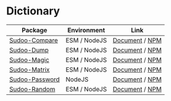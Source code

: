 # Dictionary

| Package                                                  | Environment  | Link                                                                             |
| -------------------------------------------------------- | ------------ | -------------------------------------------------------------------------------- |
| [Sudoo-Compare](//github.com/SudoDotDog/Sudoo-Compare)   | ESM / NodeJS | [Document](//compare.sudo.dog) / [NPM](//www.npmjs.com/package/@sudoo/compare)   |
| [Sudoo-Dump](//github.com/SudoDotDog/Sudoo-Dump)         | ESM / NodeJS | [Document](//dump.sudo.dog) / [NPM](//www.npmjs.com/package/@sudoo/dump)         |
| [Sudoo-Magic](//github.com/SudoDotDog/Sudoo-Magic)       | ESM / NodeJS | [Document](//magic.sudo.dog) / [NPM](//www.npmjs.com/package/@sudoo/magic)       |
| [Sudoo-Matrix](//github.com/SudoDotDog/Sudoo-Matrix)     | ESM / NodeJS | [Document](//matrix.sudo.dog) / [NPM](//www.npmjs.com/package/@sudoo/matrix)     |
| [Sudoo-Password](//github.com/SudoDotDog/Sudoo-Password) | NodeJS       | [Document](//password.sudo.dog) / [NPM](//www.npmjs.com/package/@sudoo/password) |
| [Sudoo-Random](//github.com/SudoDotDog/Sudoo-Random)     | ESM / NodeJS | [Document](//random.sudo.dog) / [NPM](//www.npmjs.com/package/@sudoo/random)     |
